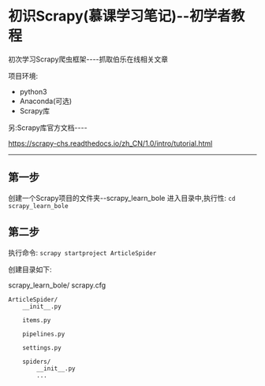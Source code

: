 初识Scrapy(慕课学习笔记)--初学者教程
===
初次学习Scrapy爬虫框架----抓取伯乐在线相关文章

项目环境:
- python3
- Anaconda(可选)
- Scrapy库

另:Scrapy库官方文档----

https://scrapy-chs.readthedocs.io/zh_CN/1.0/intro/tutorial.html

----
## 第一步
创建一个Scrapy项目的文件夹--scrapy_learn_bole
进入目录中,执行性:
`cd scrapy_learn_bole`

## 第二步
执行命令:
`scrapy startproject ArticleSpider`

创建目录如下:

scrapy_learn_bole/
    scrapy.cfg

    ArticleSpider/
        __init__.py

        items.py

        pipelines.py

        settings.py

        spiders/
            __init__.py
            ...